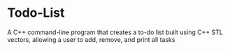 # Todo-List
A C++ command-line program that creates a to-do list built using C++ STL vectors, allowing a user to add, remove, and print all tasks
